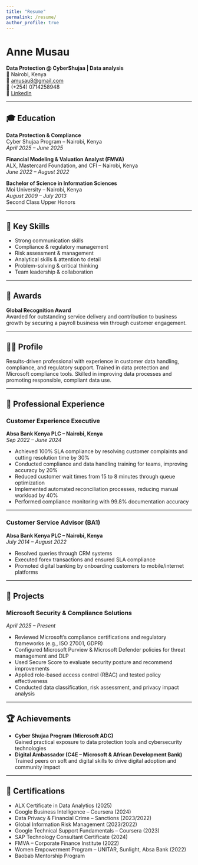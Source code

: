 ```yaml
---
title: "Resume"
permalink: /resume/
author_profile: true
---
```

# Anne Musau  
**Data Protection @ CyberShujaa | Data analysis**  
📍 Nairobi, Kenya  
📧 amusau8@gmail.com  
📱 (+254) 0714258948  
🔗 [LinkedIn](https://www.linkedin.com/in/anne-musau/)

---

## 🎓 Education

**Data Protection & Compliance**  
Cyber Shujaa Program – Nairobi, Kenya  
*April 2025 – June 2025*

**Financial Modeling & Valuation Analyst (FMVA)**  
ALX, Mastercard Foundation, and CFI – Nairobi, Kenya  
*June 2022 – August 2022*

**Bachelor of Science in Information Sciences**  
Moi University – Nairobi, Kenya  
*August 2009 – July 2013*  
Second Class Upper Honors

---

## 🧠 Key Skills

- Strong communication skills  
- Compliance & regulatory management  
- Risk assessment & management  
- Analytical skills & attention to detail  
- Problem-solving & critical thinking  
- Team leadership & collaboration  

---

## 🏅 Awards

**Global Recognition Award**  
Awarded for outstanding service delivery and contribution to business growth by securing a payroll business win through customer engagement.

---

## 🧑‍💼 Profile

Results-driven professional with experience in customer data handling, compliance, and regulatory support. Trained in data protection and Microsoft compliance tools. Skilled in improving data processes and promoting responsible, compliant data use.

---

## 💼 Professional Experience

### **Customer Experience Executive**  
**Absa Bank Kenya PLC – Nairobi, Kenya**  
*Sep 2022 – June 2024*  
- Achieved 100% SLA compliance by resolving customer complaints and cutting resolution time by 30%  
- Conducted compliance and data handling training for teams, improving accuracy by 20%  
- Reduced customer wait times from 15 to 8 minutes through queue optimization  
- Implemented automated reconciliation processes, reducing manual workload by 40%  
- Performed compliance monitoring with 99.8% documentation accuracy  

---

### **Customer Service Advisor (BA1)**  
**Absa Bank Kenya PLC – Nairobi, Kenya**  
*July 2014 – August 2022*  
- Resolved queries through CRM systems  
- Executed forex transactions and ensured SLA compliance  
- Promoted digital banking by onboarding customers to mobile/internet platforms  

---

## 🧪 Projects

### **Microsoft Security & Compliance Solutions**  
*April 2025 – Present*  
- Reviewed Microsoft’s compliance certifications and regulatory frameworks (e.g., ISO 27001, GDPR)  
- Configured Microsoft Purview & Microsoft Defender policies for threat management and DLP  
- Used Secure Score to evaluate security posture and recommend improvements  
- Applied role-based access control (RBAC) and tested policy effectiveness  
- Conducted data classification, risk assessment, and privacy impact analysis  

---

## 🏆 Achievements

- **Cyber Shujaa Program (Microsoft ADC)**  
  Gained practical exposure to data protection tools and cybersecurity technologies  
- **Digital Ambassador (C4E – Microsoft & African Development Bank)**  
  Trained peers on soft and digital skills to drive digital adoption and community impact  

---

## 📜 Certifications

- ALX Certificate in Data Analytics (2025)  
- Google Business Intelligence – Coursera (2024)  
- Data Privacy & Financial Crime – Sanctions (2023/2022)  
- Global Information Risk Management (2023/2022)  
- Google Technical Support Fundamentals – Coursera (2023)  
- SAP Technology Consultant Certificate (2024)  
- FMVA – Corporate Finance Institute (2022)  
- Women Empowerment Program – UNITAR, Sunlight, Absa Bank (2022)  
- Baobab Mentorship Program
